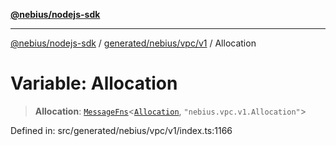 [**@nebius/nodejs-sdk**](../../../../../README.md)

---

[@nebius/nodejs-sdk](../../../../../README.md) / [generated/nebius/vpc/v1](../README.md) / Allocation

# Variable: Allocation

> **Allocation**: [`MessageFns`](../../../../../runtime/protos/core/interfaces/MessageFns.md)\<[`Allocation`](../interfaces/Allocation.md), `"nebius.vpc.v1.Allocation"`\>

Defined in: src/generated/nebius/vpc/v1/index.ts:1166
